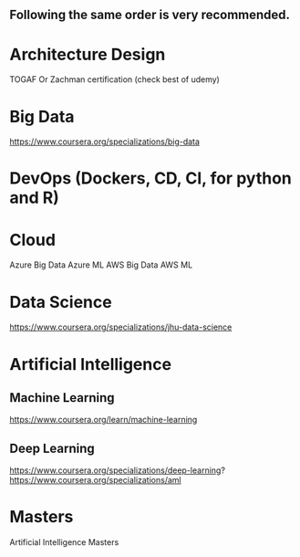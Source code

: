## Following the same order is very recommended.

# Architecture Design
TOGAF Or Zachman certification (check best of udemy)

# Big Data
https://www.coursera.org/specializations/big-data

# DevOps (Dockers, CD, CI, for python and R)

# Cloud
Azure Big Data
Azure ML
AWS Big Data
AWS ML

# Data Science
https://www.coursera.org/specializations/jhu-data-science

# Artificial Intelligence
## Machine Learning
https://www.coursera.org/learn/machine-learning

## Deep Learning
https://www.coursera.org/specializations/deep-learning?
https://www.coursera.org/specializations/aml

# Masters
Artificial Intelligence Masters
